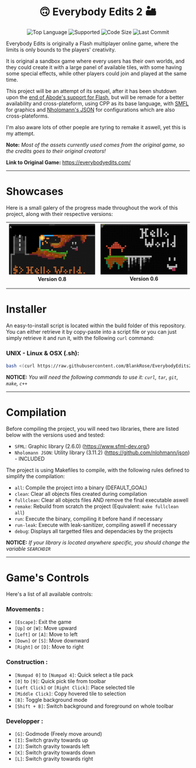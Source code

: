 <!-- Github Link: https://github.com/BlankRose/EverybodyEdits2 -->
<h1 align='center'><b> 🙃 Everybody Edits 2 🏜 </b></h1>

<p align="center">
	<img alt="Top Language" src="https://img.shields.io/static/v1?label=Language&message=CPP&color=orange&style=plastic"/>
	<img alt="Supported" src="https://img.shields.io/static/v1?label=Supported+OS&message=Linux&color=yellow&style=plastic"/>
	<img alt="Code Size" src="https://img.shields.io/github/languages/code-size/BlankRose/everybodyedits2?label=Code+Size&color=informational&style=plastic"/>
	<img alt="Last Commit" src="https://img.shields.io/github/last-commit/BlankRose/everybodyedits2?label=Last+Commit&color=critical&style=plastic"/>
</p>

Everybody Edits is originally a Flash multiplayer online game, where the limits
is only bounds to the players' creativity.

It is original a sandbox game where every users has their own worlds, and they
could create it with a large panel of available tiles, with some having some special
effects, while other players could join and played at the same time.

This project will be an attempt of its sequel, after it has been shutdown upon the
[end of Abode's support for Flash](https://www.adobe.com/products/flashplayer/end-of-life.html),
but will be remade for a better availability and cross-plateform, using CPP as its base language,
with [SMFL](https://www.sfml-dev.org/) for graphics and [Nholomann's JSON](https://github.com/nlohmann/json)
for configurations which are also cross-plateforms.

I'm also aware lots of other poeple are tyring to remake it aswell, yet this is my attempt.

__Note:__ *Most of the assets currently used comes from the original game, so the credits goes to their original creators!*

__Link to Original Game:__ https://everybodyedits.com/

--------------------

# Showcases

Here is a small galery of the progress made throughout the work of this project,
along with their respective versions:

|![](docs/Showcase-0.8.png) Version 0.8|![](docs/Showcase-0.6.png) Version 0.6|
|--------------------------------------|--------------------------------------|

--------------------

# Installer

An easy-to-install script is located within the build folder of this repository.
You can either retrieve it by copy-paste into a script file or you can just simply retrieve it
and run it, with the following `curl` command:

### UNIX - Linux & OSX (.sh):
```sh
bash <(curl https://raw.githubusercontent.com/BlankRose/EverybodyEdits2/dev/build/install_unix.sh)
```

__NOTICE:__ *You will need the following commands to use it: `curl`, `tar`, `git`, `make`, `c++`*

--------------------

# Compilation

Before compiling the project, you will need two libraries, there are listed below with the versions used and tested:
 - `SFML`: Graphic library (2.6.0) (https://www.sfml-dev.org/)
 - `Nholomann JSON`: Utility library (3.11.2) (https://github.com/nlohmann/json) - INCLUDED

The project is using Makefiles to compile, with the following rules defined to simplify the compilation:
 - `all`: Compile the project into a binary (DEFAULT_GOAL)
 - `clean`: Clear all objects files created during compilation
 - `fullclean`: Clear all objects files AND remove the final executable aswell
 - `remake`: Rebuild from scratch the project (Equivalent: `make fullclean all`)
 - `run`: Execute the binary, compiling it before hand if necessary
 - `run-leak`: Execute with leak-sanitizer, compiling aswell if necessary
 - `debug`: Displays all targetted files and dependacies by the projects

__NOTICE:__ *If your library is located anywhere specific, you should change the variable `SEARCHDIR`*

--------------------

# Game's Controls

Here's a list of all available controls:

### Movements :
- `[Escape]`: Exit the game
- `[Up]` or `[W]`: Move upward
- `[Left]` or `[A]`: Move to left
- `[Down]` or `[S]`: Move downward
- `[Right]` or `[D]`: Move to right

### Construction :
- `[Numpad 0]` to `[Numpad 4]`: Quick select a tile pack
- `[0]` to `[9]`: Quick pick tile from toolbar
- `[Left Click]` or `[Right Click]`: Place selected tile
- `[Middle Click]`: Copy hovered tile to selection
- `[B]`: Toggle background mode
- `[Shift + B]`: Switch background and foreground on whole toolbar

### Developper :
- `[G]`: Godmode (Freely move around)
- `[I]`: Switch gravity towards up
- `[J]`: Switch gravity towards left
- `[K]`: Switch gravity towards down
- `[L]`: Switch gravity towards right
